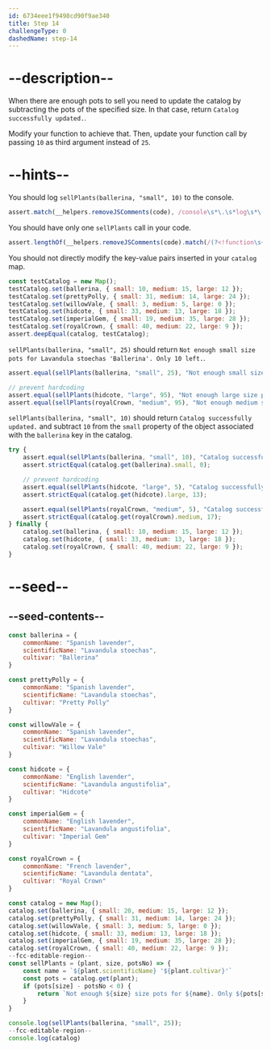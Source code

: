 ```yaml
---
id: 6734eee1f9498cd90f9ae340
title: Step 14
challengeType: 0
dashedName: step-14
---
```


# --description--

When there are enough pots to sell you need to update the catalog by subtracting the pots of the specified size. In that case, return `Catalog successfully updated.`.

Modify your function to achieve that. Then, update your function call by passing `10` as third argument instead of `25`.

# --hints--

You should log `sellPlants(ballerina, "small", 10)` to the console.

```js
assert.match(__helpers.removeJSComments(code), /console\s*\.\s*log\s*\(\s*sellPlants\s*\(\s*ballerina\s*,\s*("|')small\1\s*,\s*10\s*\)\s*\)/);
```

You should have only one `sellPlants` call in your code.

```js
assert.lengthOf(__helpers.removeJSComments(code).match(/(?<!function\s+)sellPlants\s*\(/g), 1)
```

You should not directly modify the key-value pairs inserted in your `catalog` map.

```js
const testCatalog = new Map();
testCatalog.set(ballerina, { small: 10, medium: 15, large: 12 });
testCatalog.set(prettyPolly, { small: 31, medium: 14, large: 24 });
testCatalog.set(willowVale, { small: 3, medium: 5, large: 0 });
testCatalog.set(hidcote, { small: 33, medium: 13, large: 18 });
testCatalog.set(imperialGem, { small: 19, medium: 35, large: 28 });
testCatalog.set(royalCrown, { small: 40, medium: 22, large: 9 });
assert.deepEqual(catalog, testCatalog);
```

`sellPlants(ballerina, "small", 25)` should return `Not enough small size pots for Lavandula stoechas 'Ballerina'. Only 10 left.`.

```js
assert.equal(sellPlants(ballerina, "small", 25), "Not enough small size pots for Lavandula stoechas 'Ballerina'. Only 10 left.")

// prevent hardcoding
assert.equal(sellPlants(hidcote, "large", 95), "Not enough large size pots for Lavandula angustifolia 'Hidcote'. Only 18 left.")
assert.equal(sellPlants(royalCrown, "medium", 95), "Not enough medium size pots for Lavandula dentata 'Royal Crown'. Only 22 left.")
```

`sellPlants(ballerina, "small", 10)` should return `Catalog successfully updated.` and subtract `10` from the `small` property of the object associated with the `ballerina` key in the catalog.

```js
try {
    assert.equal(sellPlants(ballerina, "small", 10), "Catalog successfully updated.");
    assert.strictEqual(catalog.get(ballerina).small, 0);

    // prevent hardcoding
    assert.equal(sellPlants(hidcote, "large", 5), "Catalog successfully updated.");
    assert.strictEqual(catalog.get(hidcote).large, 13);

    assert.equal(sellPlants(royalCrown, "medium", 5), "Catalog successfully updated.");
    assert.strictEqual(catalog.get(royalCrown).medium, 17);
} finally {
    catalog.set(ballerina, { small: 10, medium: 15, large: 12 });
    catalog.set(hidcote, { small: 33, medium: 13, large: 18 });
    catalog.set(royalCrown, { small: 40, medium: 22, large: 9 });
}
```

# --seed--

## --seed-contents--

```js
const ballerina = {
    commonName: "Spanish lavender",
    scientificName: "Lavandula stoechas",
    cultivar: "Ballerina"
}

const prettyPolly = {
    commonName: "Spanish lavender",
    scientificName: "Lavandula stoechas",
    cultivar: "Pretty Polly"
}

const willowVale = {
    commonName: "Spanish lavender",
    scientificName: "Lavandula stoechas",
    cultivar: "Willow Vale"
}

const hidcote = {
    commonName: "English lavender",
    scientificName: "Lavandula angustifolia",
    cultivar: "Hidcote"
}

const imperialGem = {
    commonName: "English lavender",
    scientificName: "Lavandula angustifolia",
    cultivar: "Imperial Gem"
}

const royalCrown = {
    commonName: "French lavender",
    scientificName: "Lavandula dentata",
    cultivar: "Royal Crown"
}

const catalog = new Map();
catalog.set(ballerina, { small: 20, medium: 15, large: 12 });
catalog.set(prettyPolly, { small: 31, medium: 14, large: 24 });
catalog.set(willowVale, { small: 3, medium: 5, large: 0 });
catalog.set(hidcote, { small: 33, medium: 13, large: 18 });
catalog.set(imperialGem, { small: 19, medium: 35, large: 28 });
catalog.set(royalCrown, { small: 40, medium: 22, large: 9 });
--fcc-editable-region--
const sellPlants = (plant, size, potsNo) => {
    const name = `${plant.scientificName} '${plant.cultivar}'`
    const pots = catalog.get(plant);
    if (pots[size] - potsNo < 0) {
        return `Not enough ${size} size pots for ${name}. Only ${pots[size]} left.`
    }
}

console.log(sellPlants(ballerina, "small", 25));
--fcc-editable-region--
console.log(catalog)
```
